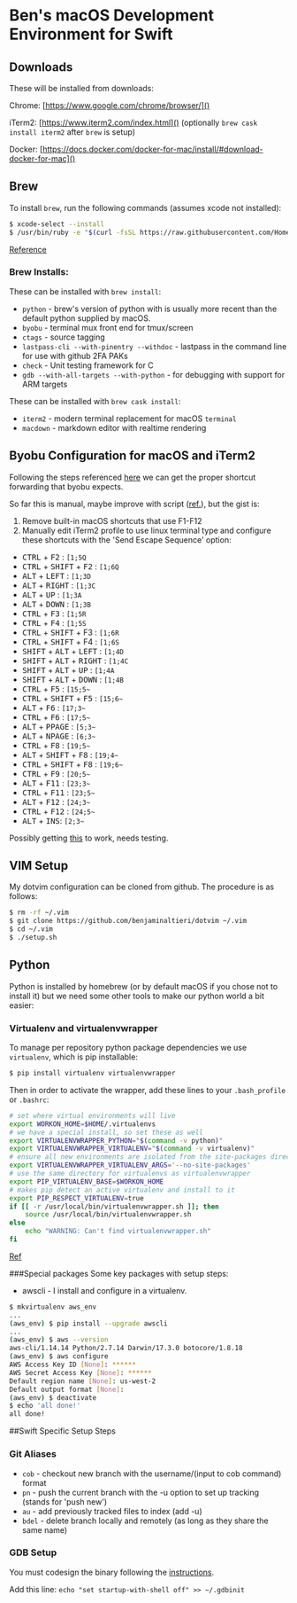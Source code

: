 # Ben's macOS Development Environment for Swift

## Downloads
These will be installed from downloads:

Chrome: [https://www.google.com/chrome/browser/]()

iTerm2: [https://www.iterm2.com/index.html]() (optionally `brew cask install iterm2` after `brew` is setup)

Docker: [https://docs.docker.com/docker-for-mac/install/#download-docker-for-mac]()

## Brew
To install `brew`, run the following commands (assumes xcode not installed):

```bash
$ xcode-select --install
$ /usr/bin/ruby -e "$(curl -fsSL https://raw.githubusercontent.com/Homebrew/install/master/install)"
```

[Reference](https://brew.sh/)

### Brew Installs:

These can be installed with `brew install`:

* `python` - brew's version of python with is usually more recent than the default python supplied by macOS. 
* `byobu` - terminal mux front end for tmux/screen
* `ctags` - source tagging
* `lastpass-cli --with-pinentry --withdoc` - lastpass in the command line for use with github 2FA PAKs
* `check` - Unit testing framework for C
* `gdb --with-all-targets --with-python` - for debugging with support for ARM targets

These can be installed with `brew cask install`:

* `iterm2` - modern terminal replacement for macOS `terminal`
* `macdown` - markdown editor with realtime rendering

## Byobu Configuration for macOS and iTerm2
Following the steps referenced [here](https://stackoverflow.com/a/26470118) we can get the proper shortcut forwarding that byobu expects.

So far this is manual, maybe improve with script ([ref.](https://apple.stackexchange.com/a/115799)), but the gist is:

1. Remove built-in macOS shortcuts that use F1-F12
2. Manually edit iTerm2 profile to use linux terminal type and configure these shortcuts with the 'Send Escape Sequence' option:
	
 -  <kbd>CTRL</kbd> + <kbd>F2</kbd> : `[1;5Q`
 -  <kbd>CTRL</kbd> + <kbd>SHIFT</kbd> + <kbd>F2</kbd> : `[1;6Q`
 -  <kbd>ALT</kbd> + <kbd>LEFT</kbd> : `[1;3D`
 -  <kbd>ALT</kbd> + <kbd>RIGHT</kbd> : `[1;3C`
 -  <kbd>ALT</kbd> + <kbd>UP</kbd> : `[1;3A`
 -  <kbd>ALT</kbd> + <kbd>DOWN</kbd> : `[1;3B`
 -  <kbd>CTRL</kbd> + <kbd>F3</kbd> : `[1;5R`
 -  <kbd>CTRL</kbd> + <kbd>F4</kbd> : `[1;5S`
 -  <kbd>CTRL</kbd> + <kbd>SHIFT</kbd> + F3 : `[1;6R`
 -  <kbd>CTRL</kbd> + <kbd>SHIFT</kbd> + F4 : `[1;6S`
 -  <kbd>SHIFT</kbd> + <kbd>ALT</kbd> + <kbd>LEFT</kbd> : `[1;4D`
 -  <kbd>SHIFT</kbd> + <kbd>ALT</kbd> + <kbd>RIGHT</kbd> : `[1;4C`
 -  <kbd>SHIFT</kbd> + <kbd>ALT</kbd> + <kbd>UP</kbd> : `[1;4A`
 -  <kbd>SHIFT</kbd> + <kbd>ALT</kbd> + <kbd>DOWN</kbd> : `[1;4B`
 -  <kbd>CTRL</kbd> + <kbd>F5</kbd> : `[15;5~`
 -  <kbd>CTRL</kbd> + <kbd>SHIFT</kbd> + <kbd>F5</kbd> : `[15;6~`
 -  <kbd>ALT</kbd> + <kbd>F6</kbd> : `[17;3~`
 -  <kbd>CTRL</kbd> + <kbd>F6</kbd> : `[17;5~`
 -  <kbd>ALT</kbd> + <kbd>PPAGE</kbd> : `[5;3~`
 -  <kbd>ALT</kbd> + <kbd>NPAGE</kbd> : `[6;3~`
 -  <kbd>CTRL</kbd> + <kbd>F8</kbd> : `[19;5~`
 -  <kbd>ALT</kbd> + <kbd>SHIFT</kbd> + <kbd>F8</kbd> : `[19;4~`
 -  <kbd>CTRL</kbd> + <kbd>SHIFT</kbd> + <kbd>F8</kbd> : `[19;6~`
 -  <kbd>CTRL</kbd> + <kbd>F9</kbd> : `[20;5~`
 -  <kbd>ALT</kbd> + <kbd>F11</kbd> : `[23;3~`
 -  <kbd>CTRL</kbd> + <kbd>F11</kbd> : `[23;5~`
 -  <kbd>ALT</kbd> + <kbd>F12</kbd> : `[24;3~`
 -  <kbd>CTRL</kbd> + <kbd>F12</kbd> : `[24;5~`
 -  <kbd>ALT</kbd> + <kbd>INS</kbd>: `[2;3~`
 
 Possibly getting [this](http://stratus3d.com/blog/2015/02/28/sync-iterm2-profile-with-dotfiles-repository/) to work, needs testing.


## VIM Setup
My dotvim configuration can be cloned from github. The procedure is as follows:

```bash
$ rm -rf ~/.vim
$ git clone https://github.com/benjaminaltieri/dotvim ~/.vim
$ cd ~/.vim
$ ./setup.sh
```

## Python
Python is installed by homebrew (or by default macOS if you chose not to install it) but we need some other tools to make our python world a bit easier:

### Virtualenv and virtualenvwrapper
To manage per repository python package dependencies we use `virtualenv`, which is pip installable:

```bash
$ pip install virtualenv virtualenvwrapper
```

Then in order to activate the wrapper, add these lines to your  `.bash_profile` or `.bashrc`:

```bash
# set where virtual environments will live
export WORKON_HOME=$HOME/.virtualenvs
# we have a special install, so set these as well
export VIRTUALENVWRAPPER_PYTHON="$(command -v python)"
export VIRTUALENVWRAPPER_VIRTUALENV="$(command -v virtualenv)"
# ensure all new environments are isolated from the site-packages directory
export VIRTUALENVWRAPPER_VIRTUALENV_ARGS='--no-site-packages'
# use the same directory for virtualenvs as virtualenvwrapper
export PIP_VIRTUALENV_BASE=$WORKON_HOME
# makes pip detect an active virtualenv and install to it
export PIP_RESPECT_VIRTUALENV=true
if [[ -r /usr/local/bin/virtualenvwrapper.sh ]]; then
    source /usr/local/bin/virtualenvwrapper.sh
else
    echo "WARNING: Can't find virtualenvwrapper.sh"
fi
```

[Ref](http://mkelsey.com/2013/04/30/how-i-setup-virtualenv-and-virtualenvwrapper-on-my-mac/)

###Special packages
Some key packages with setup steps:

- awscli - I install and configure in a virtualenv.

```bash
$ mkvirtualenv aws_env
...
(aws_env) $ pip install --upgrade awscli
...
(aws_env) $ aws --version
aws-cli/1.14.14 Python/2.7.14 Darwin/17.3.0 botocore/1.8.18
(aws_env) $ aws configure
AWS Access Key ID [None]: ******
AWS Secret Access Key [None]: ******
Default region name [None]: us-west-2
Default output format [None]:
(aws_env) $ deactivate
$ echo 'all done!'
all done!
```

##Swift Specific Setup Steps

### Git Aliases
* `cob` - checkout new branch with the username/(input to cob command) format
* `pn` - push the current branch with the -u option to set up tracking (stands for 'push new')
* `au` - add previously tracked files to index (add -u)
* `bdel` - delete branch locally and remotely (as long as they share the same name)

### GDB Setup
You must codesign the binary following the [instructions](https://sourceware.org/gdb/wiki/BuildingOnDarwin).

Add this line: `echo "set startup-with-shell off" >> ~/.gdbinit`
